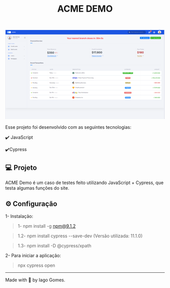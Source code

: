 
<h1 align="center">
   ACME DEMO
</h1>

<br>

<p align="center">
  <a>
  <img alt="ACME" src="https://raw.githubusercontent.com/Iago-gomes/ACME-DEMO/main/public/readme/home.png" />
  </a>
</p>


Esse projeto foi desenvolvido com as seguintes tecnologias:

✔️ JavaScript

✔️Cypress


## 💻 Projeto

ACME Demo é um caso de testes feito utilizando JavaScript + Cypress, que testa algumas funções do site.

## ⚙ Configuração

1- Instalação:
<br>
>1- npm install -g npm@9.1.2

>1.2- npm install cypress --save-dev (Versão utilizada: 11.1.0)

>1.3- npm install -D @cypress/xpath

2- Para iniciar a aplicação:
> npx cypress open


---

Made with 💜 by Iago Gomes.

